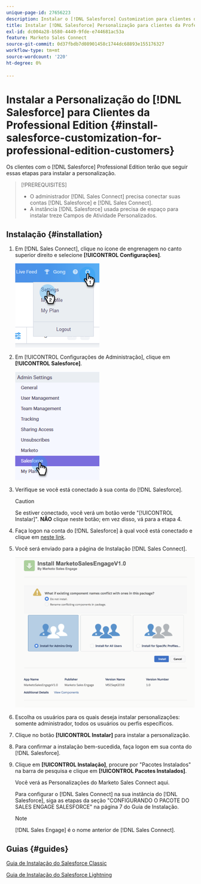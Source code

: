 ```yaml
---
unique-page-id: 27656223
description: Instalar o [!DNL Salesforce] Customization para clientes da Professional Edition - Documentação do Marketo - Documentação do produto
title: Instalar [!DNL Salesforce] Personalização para clientes da Professional Edition
exl-id: dc004a28-b580-4449-9fde-e744681ac53a
feature: Marketo Sales Connect
source-git-commit: 0d37fbdb7d08901458c1744dc68893e155176327
workflow-type: tm+mt
source-wordcount: '220'
ht-degree: 0%

---
```


# Instalar a Personalização do [!DNL Salesforce] para Clientes da Professional Edition {#install-salesforce-customization-for-professional-edition-customers}

Os clientes com o [!DNL Salesforce] Professional Edition terão que seguir essas etapas para instalar a personalização.

>[!PREREQUISITES]
>
>* O administrador [!DNL Sales Connect] precisa conectar suas contas [!DNL Salesforce] e [!DNL Sales Connect].
>* A instância [!DNL Salesforce] usada precisa de espaço para instalar treze Campos de Atividade Personalizados.

## Instalação {#installation}

1. Em [!DNL Sales Connect], clique no ícone de engrenagem no canto superior direito e selecione **[!UICONTROL Configurações]**.

   ![](assets/one-4.png)

1. Em [!UICONTROL Configurações de Administração], clique em **[!UICONTROL Salesforce]**.

   ![](assets/two-4.png)

1. Verifique se você está conectado à sua conta do [!DNL Salesforce].

   >[!CAUTION]
   >
   >Se estiver conectado, você verá um botão verde &quot;[!UICONTROL Instalar]&quot;. **NÃO** clique neste botão; em vez disso, vá para a etapa 4.

1. Faça logon na conta do [!DNL Salesforce] à qual você está conectado e clique em [neste link](https://login.salesforce.com/packaging/installPackage.apexp?p0=04t0b000001oWEZ).
1. Você será enviado para a página de Instalação [!DNL Sales Connect].

   ![](assets/install-package.png)

1. Escolha os usuários para os quais deseja instalar personalizações: somente administrador, todos os usuários ou perfis específicos.
1. Clique no botão **[!UICONTROL Instalar]** para instalar a personalização.
1. Para confirmar a instalação bem-sucedida, faça logon em sua conta do [!DNL Salesforce].
1. Clique em **[!UICONTROL Instalação]**, procure por &quot;Pacotes Instalados&quot; na barra de pesquisa e clique em **[!UICONTROL Pacotes Instalados]**.

   Você verá as Personalizações do Marketo Sales Connect aqui.

   Para configurar o [!DNL Sales Connect] na sua instância do [!DNL Salesforce], siga as etapas da seção &quot;CONFIGURANDO O PACOTE DO SALES ENGAGE SALESFORCE&quot; na página 7 do Guia de Instalação.

   >[!NOTE]
   >
   >[!DNL Sales Engage] é o nome anterior de [!DNL Sales Connect].

## Guias {#guides}

[Guia de Instalação do Salesforce Classic](https://s3.amazonaws.com/tout-user-store/salesforce/assets/Marketo+Sales+Engage+For+Salesforce_+Installation+and+Success+Guide.pdf)

[Guia de Instalação do Salesforce Lightning](https://s3.amazonaws.com/tout-user-store/salesforce/assets/SF+Guide+for+Lightning.pdf)
